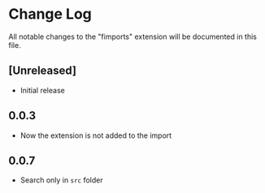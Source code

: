 # Change Log

All notable changes to the "fimports" extension will be documented in this file.

## [Unreleased]

* Initial release

## 0.0.3

* Now the extension is not added to the import

## 0.0.7

* Search only in `src` folder
